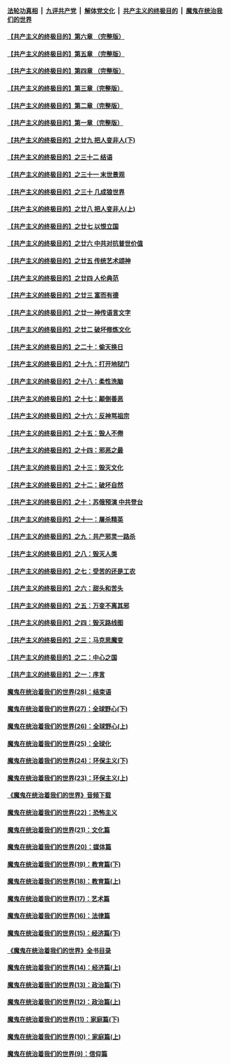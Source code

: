 ####  [法轮功真相](../../../../basic/blob/master/README.md?t=12120826) &nbsp;|&nbsp; [九评共产党](../../../../9ping.md/blob/master/README.md?t=12120826) &nbsp;|&nbsp; [解体党文化](../../../../jtdwh.md/blob/master/README.md?t=12120826)  &nbsp;|&nbsp; [共产主义的终极目的](../../../../gczydzjmd.md/blob/master/README.md?t=12120826) &nbsp;|&nbsp; [魔鬼在统治我们的世界](../../../../mgztzwmdsj.md/blob/master/README.md?t=12120826) 

#### [【共产主义的终极目的】第六章 （完整版）](../pages/nsc422/n11428913.md?t=12120826) 

#### [【共产主义的终极目的】第五章 （完整版）](../pages/nsc422/n11428912.md?t=12120826) 

#### [【共产主义的终极目的】第四章 （完整版）](../pages/nsc422/n11428907.md?t=12120826) 

#### [【共产主义的终极目的】第三章（完整版）](../pages/nsc422/n11428848.md?t=12120826) 

#### [【共产主义的终极目的】第二章（完整版）](../pages/nsc422/n11428831.md?t=12120826) 

#### [【共产主义的终极目的】第一章（完整版）](../pages/nsc422/n11417651.md?t=12120826) 

#### [【共产主义的终极目的】之廿九 把人变非人(下)](../pages/nsc422/n11344140.md?t=12120826) 

#### [【共产主义的终极目的】之三十二 结语](../pages/nsc422/n11360535.md?t=12120826) 

#### [【共产主义的终极目的】之三十一 末世景观](../pages/nsc422/n11351129.md?t=12120826) 

#### [【共产主义的终极目的】之三十 几成狼世界](../pages/nsc422/n11348280.md?t=12120826) 

#### [【共产主义的终极目的】之廿八 把人变非人(上)](../pages/nsc422/n11340492.md?t=12120826) 

#### [【共产主义的终极目的】之廿七 以恨立国](../pages/nsc422/n11336944.md?t=12120826) 

#### [【共产主义的终极目的】之廿六 中共对抗普世价值](../pages/nsc422/n11324785.md?t=12120826) 

#### [【共产主义的终极目的】之廿五 传统艺术颂神](../pages/nsc422/n11296396.md?t=12120826) 

#### [【共产主义的终极目的】之廿四 人伦典范](../pages/nsc422/n11296397.md?t=12120826) 

#### [【共产主义的终极目的】之廿三 富而有德](../pages/nsc422/n11283598.md?t=12120826) 

#### [【共产主义的终极目的】之廿一 神传语言文字](../pages/nsc422/n11263265.md?t=12120826) 

#### [【共产主义的终极目的】之廿二 破坏修炼文化](../pages/nsc422/n11245728.md?t=12120826) 

#### [【共产主义的终极目的】之二十：偷天换日](../pages/nsc422/n11238846.md?t=12120826) 

#### [【共产主义的终极目的】之十九：打开地狱门](../pages/nsc422/n11206376.md?t=12120826) 

#### [【共产主义的终极目的】之十八：柔性洗脑](../pages/nsc422/n11199994.md?t=12120826) 

#### [【共产主义的终极目的】之十七：颠倒善恶](../pages/nsc422/n11179782.md?t=12120826) 

#### [【共产主义的终极目的】之十六：反神骂祖宗](../pages/nsc422/n11166798.md?t=12120826) 

#### [【共产主义的终极目的】之十五：毁人不倦](../pages/nsc422/n11166792.md?t=12120826) 

#### [【共产主义的终极目的】之十四：邪恶之最](../pages/nsc422/n11150249.md?t=12120826) 

#### [【共产主义的终极目的】之十三：毁灭文化](../pages/nsc422/n11135227.md?t=12120826) 

#### [【共产主义的终极目的】之十二：破坏自然](../pages/nsc422/n11135214.md?t=12120826) 

#### [【共产主义的终极目的】之十：苏俄预演 中共登台](../pages/nsc422/n11118424.md?t=12120826) 

#### [【共产主义的终极目的】之十一：屠杀精英](../pages/nsc422/n11118442.md?t=12120826) 

#### [【共产主义的终极目的】之九：共产邪灵一路杀](../pages/nsc422/n11114139.md?t=12120826) 

#### [【共产主义的终极目的】之八：毁灭人类](../pages/nsc422/n11108503.md?t=12120826) 

#### [【共产主义的终极目的】之七：受苦的还是工农](../pages/nsc422/n11101809.md?t=12120826) 

#### [【共产主义的终极目的】之六：甜头和苦头](../pages/nsc422/n11096971.md?t=12120826) 

#### [【共产主义的终极目的】之五：万变不离其邪](../pages/nsc422/n11091285.md?t=12120826) 

#### [【共产主义的终极目的】之四：毁灭路线图](../pages/nsc422/n11086284.md?t=12120826) 

#### [【共产主义的终极目的】之三：马克思魔变](../pages/nsc422/n11061941.md?t=12120826) 

#### [【共产主义的终极目的】之二：中心之国](../pages/nsc422/n11047728.md?t=12120826) 

#### [【共产主义的终极目的】之一：序言](../pages/nsc422/n11086077.md?t=12120826) 

#### [魔鬼在统治着我们的世界(28)：结束语](../pages/nsc422/n10936246.md?t=12120826) 

#### [魔鬼在统治着我们的世界(27)：全球野心(下)](../pages/nsc422/n10928319.md?t=12120826) 

#### [魔鬼在统治着我们的世界(26)：全球野心(上)](../pages/nsc422/n10900318.md?t=12120826) 

#### [魔鬼在统治着我们的世界(25)：全球化](../pages/nsc422/n10788205.md?t=12120826) 

#### [魔鬼在统治着我们的世界(24)：环保主义(下)](../pages/nsc422/n10695307.md?t=12120826) 

#### [魔鬼在统治着我们的世界(23)：环保主义(上)](../pages/nsc422/n10688613.md?t=12120826) 

#### [《魔鬼在统治着我们的世界》音频下载](../pages/nsc422/n10635553.md?t=12120826) 

#### [魔鬼在统治着我们的世界(22)：恐怖主义](../pages/nsc422/n10614727.md?t=12120826) 

#### [魔鬼在统治着我们的世界(21)：文化篇](../pages/nsc422/n10597706.md?t=12120826) 

#### [魔鬼在统治着我们的世界(20)：媒体篇](../pages/nsc422/n10586579.md?t=12120826) 

#### [魔鬼在统治着我们的世界(19)：教育篇(下)](../pages/nsc422/n10564808.md?t=12120826) 

#### [魔鬼在统治着我们的世界(18)：教育篇(上)](../pages/nsc422/n10526970.md?t=12120826) 

#### [魔鬼在统治着我们的世界(17)：艺术篇](../pages/nsc422/n10499093.md?t=12120826) 

#### [魔鬼在统治着我们的世界(16)：法律篇](../pages/nsc422/n10485969.md?t=12120826) 

#### [魔鬼在统治着我们的世界(15)：经济篇(下)](../pages/nsc422/n10469975.md?t=12120826) 

#### [《魔鬼在统治着我们的世界》全书目录](../pages/nsc422/n10464261.md?t=12120826) 

#### [魔鬼在统治着我们的世界(14)：经济篇(上)](../pages/nsc422/n10457370.md?t=12120826) 

#### [魔鬼在统治着我们的世界(13)：政治篇(下)](../pages/nsc422/n10448270.md?t=12120826) 

#### [魔鬼在统治着我们的世界(12)：政治篇(上)](../pages/nsc422/n10444576.md?t=12120826) 

#### [魔鬼在统治着我们的世界(11)：家庭篇(下)](../pages/nsc422/n10440961.md?t=12120826) 

#### [魔鬼在统治着我们的世界(10)：家庭篇(上)](../pages/nsc422/n10435448.md?t=12120826) 

#### [魔鬼在统治着我们的世界(9)：信仰篇](../pages/nsc422/n10432159.md?t=12120826) 

